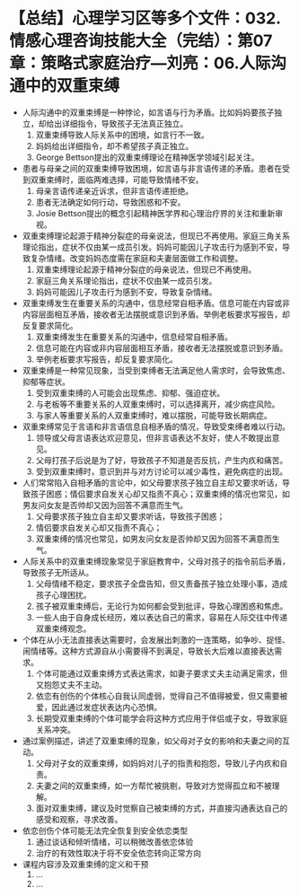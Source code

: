 # 【总结】心理学习区等多个文件：032.情感心理咨询技能大全（完结）：第07章：策略式家庭治疗—刘亮：06.人际沟通中的双重束缚

-   人际沟通中的双重束缚是一种悖论，如言语与行为矛盾。比如妈妈要孩子独立，却给出详细指令，导致孩子无法真正独立。
    1.  双重束缚导致人际关系中的困境，如言行不一致。
    2.  妈妈给出详细指令，却不希望孩子真正独立。
    3.  George Bettson提出的双重束缚理论在精神医学领域引起关注。
-   患者与母亲之间的双重束缚导致困境，如言语与非言语传递的矛盾。患者在受到双重束缚时，面临两难选择，可能导致情绪不安。
    1.  母亲言语传递亲近诉求，但非言语传递拒绝。
    2.  患者无法确定如何行动，导致困惑和不安。
    3.  Josie Bettson提出的概念引起精神医学界和心理治疗界的关注和重新审视。
-   双重束缚理论起源于精神分裂症的母亲说法，但现已不再使用。家庭三角关系理论指出，症状不仅由某一成员引发。妈妈可能因儿子攻击行为感到不安，导致复杂情绪。改变妈妈态度需在家庭和夫妻层面做工作和调整。
    1.  双重束缚理论起源于精神分裂症的母亲说法，但现已不再使用。
    2.  家庭三角关系理论指出，症状不仅由某一成员引发。
    3.  妈妈可能因儿子攻击行为感到不安，导致复杂情绪。
-   双重束缚发生在重要关系的沟通中，信息经常自相矛盾。信息可能在内容或非内容层面相互矛盾，接收者无法摆脱或意识到矛盾。举例老板要求写报告，却反复要求简化。
    1.  双重束缚发生在重要关系的沟通中，信息经常自相矛盾。
    2.  信息可能在内容或非内容层面相互矛盾，接收者无法摆脱或意识到矛盾。
    3.  举例老板要求写报告，却反复要求简化。
-   双重束缚是一种常见现象，当受到束缚者无法满足他人需求时，会导致焦虑、抑郁等症状。
    1.  受到双重束缚的人可能会出现焦虑、抑郁、强迫症状。
    2.  与老板等不重要关系的人双重束缚时，可以选择离开，减少病症风险。
    3.  与家人等重要关系的人双重束缚时，难以摆脱，可能导致长期病症。
-   双重束缚常见于言语和非言语信息自相矛盾的情况，导致受束缚者难以行动。
    1.  领导或父母言语表达欢迎意见，但非言语表达不友好，使人不敢提出意见。
    2.  父母打孩子后说是为了好，导致孩子不知道是否反抗，产生内疚和痛苦。
    3.  受到双重束缚时，意识到并与对方讨论可以减少毒性，避免病症的出现。
-   人们常常陷入自相矛盾的言论中，如父母要求孩子独立自主却又要求听话，导致孩子困惑；情侣要求自发关心却又指责不真心；双重束缚的情况也常见，如男友问女友是否帅却又因为回答不满意而生气。 
    1.  父母要求孩子独立自主却又要求听话，导致孩子困惑；
    2.  情侣要求自发关心却又指责不真心；
    3.  双重束缚的情况也常见，如男友问女友是否帅却又因为回答不满意而生气。
-   人际关系中的双重束缚现象常见于家庭教育中，父母对孩子的指令前后矛盾，导致孩子无所适从。
    1.  父母情绪不稳定，要求孩子全盘告知，但又责备孩子独立处理小事，造成孩子心理困扰。
    2.  孩子被双重束缚后，无论行为如何都会受到批评，导致心理困惑和焦虑。
    3.  一些人由于自身成长经历，难以表达自己的需求，容易在人际交往中传递双重束缚观念。
-   个体在从小无法直接表达需要时，会发展出刺激的一连策略，如争吵、捉怪、闹情绪等。这种方式源自从小需要得不到满足，导致长大后难以直接表达需求。
    1.  个体可能通过双重束缚方式表达需求，如妻子要求丈夫主动满足需求，但又抱怨丈夫不主动。
    2.  依恋有创伤的个体核心自我认同虚弱，觉得自己不值得被爱，但又需要被爱，因此通过发症状表达内心恐惧。
    3.  长期受双重束缚的个体可能学会将这种方式应用于伴侣或子女，导致家庭关系冲突。
-   通过案例描述，讲述了双重束缚的现象，如父母对子女的影响和夫妻之间的互动。
    1.  父母对子女的双重束缚，如妈妈对儿子的指责和抱怨，导致儿子内疚和自责。
    2.  夫妻之间的双重束缚，如一方帮忙被挑剔，导致对方觉得孤立和不被理解。
    3.  面对双重束缚，建议及时觉察自己被束缚的方式，并直接沟通表达自己的感受和观察，寻求改善。
-   依恋创伤个体可能无法完全恢复到安全依恋类型
    1.  通过谈话和倾听情绪，可以稍微改善依恋体验
    2.  治疗的有效性取决于将不安全依恋转向正常方向
-   课程内容涉及双重束缚的定义和干预
    1.  ...
    2.  ...